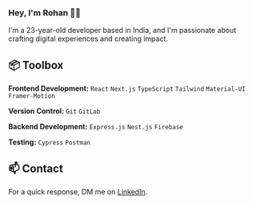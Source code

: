### Hey, I'm Rohan 👋🏽  

I'm a 23-year-old developer based in India, and I'm passionate about crafting digital experiences and creating impact. 
 
## 📦 Toolbox

**Frontend Development:** `React` `Next.js` `TypeScript` `Tailwind` `Material-UI` `Framer-Motion`
 
**Version Control:** `Git` `GitLab` 

**Backend Development:** `Express.js` `Nest.js` `Firebase` 

**Testing:** `Cypress` `Postman`
 

## 📫 Contact

 For a quick response, DM me on [LinkedIn](https://www.linkedin.com/in/rohan-gotwal-ba9a961ba/). 
 
